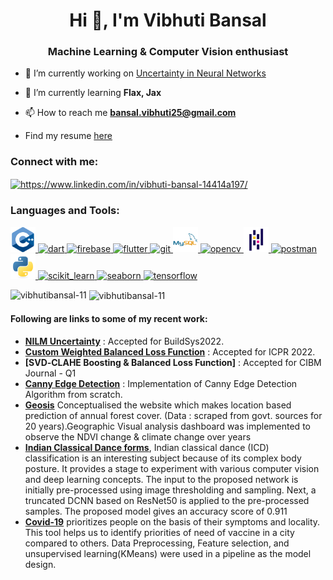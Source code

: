 <h1 align="center">Hi 👋, I'm Vibhuti Bansal</h1>
<h3 align="center">Machine Learning & Computer Vision enthusiast</h3>

- 🔭 I’m currently working on [Uncertainty in Neural Networks](https://github.com/VibhutiBansal-11/bnn-zoo)

- 🌱 I’m currently learning **Flax, Jax**

- 📫 How to reach me **bansal.vibhuti25@gmail.com**

- Find my resume [here](https://github.com/VibhutiBansal-11/Resume)

<h3 align="left">Connect with me:</h3>
<p align="left">
<a href="https://linkedin.com/in/https://www.linkedin.com/in/vibhuti-bansal-14414a197/" target="blank"><img align="center" src="https://raw.githubusercontent.com/rahuldkjain/github-profile-readme-generator/master/src/images/icons/Social/linked-in-alt.svg" alt="https://www.linkedin.com/in/vibhuti-bansal-14414a197/" height="30" width="40" /></a>
</p>

<h3 align="left">Languages and Tools:</h3>
<p align="left"> <a href="https://www.w3schools.com/cpp/" target="_blank" rel="noreferrer"> <img src="https://raw.githubusercontent.com/devicons/devicon/master/icons/cplusplus/cplusplus-original.svg" alt="cplusplus" width="40" height="40"/> </a> <a href="https://dart.dev" target="_blank" rel="noreferrer"> <img src="https://www.vectorlogo.zone/logos/dartlang/dartlang-icon.svg" alt="dart" width="40" height="40"/> </a> <a href="https://firebase.google.com/" target="_blank" rel="noreferrer"> <img src="https://www.vectorlogo.zone/logos/firebase/firebase-icon.svg" alt="firebase" width="40" height="40"/> </a> <a href="https://flutter.dev" target="_blank" rel="noreferrer"> <img src="https://www.vectorlogo.zone/logos/flutterio/flutterio-icon.svg" alt="flutter" width="40" height="40"/> </a> <a href="https://git-scm.com/" target="_blank" rel="noreferrer"> <img src="https://www.vectorlogo.zone/logos/git-scm/git-scm-icon.svg" alt="git" width="40" height="40"/> </a> <a href="https://www.mysql.com/" target="_blank" rel="noreferrer"> <img src="https://raw.githubusercontent.com/devicons/devicon/master/icons/mysql/mysql-original-wordmark.svg" alt="mysql" width="40" height="40"/> </a> <a href="https://opencv.org/" target="_blank" rel="noreferrer"> <img src="https://www.vectorlogo.zone/logos/opencv/opencv-icon.svg" alt="opencv" width="40" height="40"/> </a> <a href="https://pandas.pydata.org/" target="_blank" rel="noreferrer"> <img src="https://raw.githubusercontent.com/devicons/devicon/2ae2a900d2f041da66e950e4d48052658d850630/icons/pandas/pandas-original.svg" alt="pandas" width="40" height="40"/> </a> <a href="https://postman.com" target="_blank" rel="noreferrer"> <img src="https://www.vectorlogo.zone/logos/getpostman/getpostman-icon.svg" alt="postman" width="40" height="40"/> </a> <a href="https://www.python.org" target="_blank" rel="noreferrer"> <img src="https://raw.githubusercontent.com/devicons/devicon/master/icons/python/python-original.svg" alt="python" width="40" height="40"/> </a> <a href="https://scikit-learn.org/" target="_blank" rel="noreferrer"> <img src="https://upload.wikimedia.org/wikipedia/commons/0/05/Scikit_learn_logo_small.svg" alt="scikit_learn" width="40" height="40"/> </a> <a href="https://seaborn.pydata.org/" target="_blank" rel="noreferrer"> <img src="https://seaborn.pydata.org/_images/logo-mark-lightbg.svg" alt="seaborn" width="40" height="40"/> </a> <a href="https://www.tensorflow.org" target="_blank" rel="noreferrer"> <img src="https://www.vectorlogo.zone/logos/tensorflow/tensorflow-icon.svg" alt="tensorflow" width="40" height="40"/> </a> </p>

<p><img align="left" src="https://github-readme-stats.vercel.app/api/top-langs?username=vibhutibansal-11&show_icons=true&locale=en&layout=compact" alt="vibhutibansal-11" /></p>

<p>&nbsp;<img align="center" src="https://github-readme-stats.vercel.app/api?username=vibhutibansal-11&show_icons=true&locale=en" alt="vibhutibansal-11" /></p>

#### Following are links to some of my recent work:

- **[NILM Uncertainty](https://github.com/VibhutiBansal-11/NILM_Uncertainty)** : Accepted for BuildSys2022.
- **[Custom Weighted Balanced Loss Function](https://github.com/VibhutiBansal-11/CWBCCE-COVID19)** : Accepted for ICPR 2022.
- **[SVD‑CLAHE Boosting & Balanced Loss Function]** : Accepted for CIBM Journal - Q1
- **[Canny Edge Detection](https://github.com/VibhutiBansal-11/CannyEdge)** : Implementation of Canny Edge Detection Algorithm from scratch.
- **[Geosis](https://www.youtube.com/watch?v=XMfWI3SlXTo)** Conceptualised the website which makes
location based prediction of annual forest
cover. (Data : scraped from govt. sources
for 20 years).Geographic Visual analysis
dashboard was implemented to observe
the NDVI change & climate change over
years
- **[Indian Classical Dance forms](https://github.com/VibhutiBansal-11/Indian-Dance-Classification-)**,  Indian classical dance (ICD) classification is an interesting subject because of its complex body posture. It provides a stage to experiment with various computer vision and deep learning concepts. The input to the proposed network is initially pre-processed using image thresholding and sampling. Next, a truncated DCNN based on ResNet50 is applied to the pre-processed samples. The proposed model gives an accuracy score of 0.911
- **[Covid-19](https://github.com/VibhutiBansal-11/EY-Hackathon)** prioritizes people on the basis of their symptoms and locality.  This tool helps us to identify priorities of need of vaccine in a city compared to others. Data Preprocessing, Feature selection, and unsupervised learning(KMeans) were used in a pipeline as
the model design.



